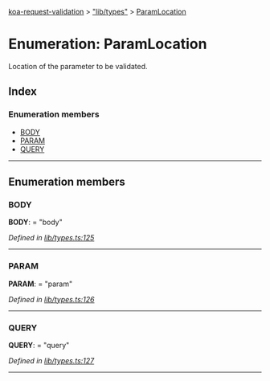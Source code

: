 [koa-request-validation](../README.md) > ["lib/types"](../modules/_lib_types_.md) > [ParamLocation](../enums/_lib_types_.paramlocation.md)

# Enumeration: ParamLocation

Location of the parameter to be validated.

## Index

### Enumeration members

* [BODY](_lib_types_.paramlocation.md#body)
* [PARAM](_lib_types_.paramlocation.md#param)
* [QUERY](_lib_types_.paramlocation.md#query)

---

## Enumeration members

<a id="body"></a>

###  BODY

**BODY**:  = "body"

*Defined in [lib/types.ts:125](https://github.com/ppeerttu/koa-request-validation/blob/a5664aa/src/lib/types.ts#L125)*

___
<a id="param"></a>

###  PARAM

**PARAM**:  = "param"

*Defined in [lib/types.ts:126](https://github.com/ppeerttu/koa-request-validation/blob/a5664aa/src/lib/types.ts#L126)*

___
<a id="query"></a>

###  QUERY

**QUERY**:  = "query"

*Defined in [lib/types.ts:127](https://github.com/ppeerttu/koa-request-validation/blob/a5664aa/src/lib/types.ts#L127)*

___

